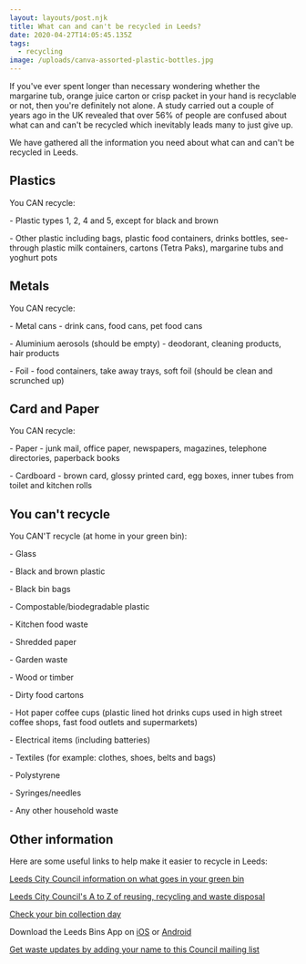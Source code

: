 ```yaml
---
layout: layouts/post.njk
title: What can and can't be recycled in Leeds?
date: 2020-04-27T14:05:45.135Z
tags:
  - recycling
image: /uploads/canva-assorted-plastic-bottles.jpg
---
```


If you've ever spent longer than necessary wondering whether the margarine tub, orange juice carton or crisp packet in your hand is recyclable or not, then you're definitely not alone. A study carried out a couple of years ago in the UK revealed that over 56% of people are confused about what can and can't be recycled which inevitably leads many to just give up.

We have gathered all the information you need about what can and can't be recycled in Leeds.

## Plastics

You CAN recycle:

\- Plastic types 1, 2, 4 and 5, except for black and brown

\- Other plastic including bags, plastic food containers, drinks bottles, see-through plastic milk containers, cartons (Tetra Paks), margarine tubs and yoghurt pots

## Metals

You CAN recycle:

\- Metal cans - drink cans, food cans, pet food cans

\- Aluminium aerosols (should be empty) - deodorant, cleaning products, hair products

\- Foil - food containers, take away trays, soft foil (should be clean and scrunched up)

## Card and Paper

You CAN recycle:

\- Paper - junk mail, office paper, newspapers, magazines, telephone directories, paperback books

\- Cardboard - brown card, glossy printed card, egg boxes, inner tubes from toilet and kitchen rolls

## You can't recycle

You CAN'T recycle (at home in your green bin):

\- Glass

\- Black and brown plastic

\- Black bin bags

\- Compostable/biodegradable plastic

\- Kitchen food waste

\- Shredded paper

\- Garden waste

\- Wood or timber

\- Dirty food cartons

\- Hot paper coffee cups (plastic lined hot drinks cups used in high street coffee shops, fast food outlets and supermarkets)

\- Electrical items (including batteries)

\- Textiles (for example: clothes, shoes, belts and bags)

\- Polystyrene

\- Syringes/needles

\- Any other household waste

## Other information

Here are some useful links to help make it easier to recycle in Leeds:

[Leeds City Council information on what goes in your green bin](https://www.leeds.gov.uk/residents/bins-and-recycling/your-bins/green-recycling-bin)

[Leeds City Council's A to Z of reusing, recycling and waste disposal](https://www.leeds.gov.uk/residents/bins-and-recycling/a-to-z-of-reusing-recycling-and-waste-disposal)

[](https://www.leeds.gov.uk/residents/bins-and-recycling/a-to-z-of-reusing-recycling-and-waste-disposal)[Check your bin collection day](https://www.leeds.gov.uk/residents/bins-and-recycling/check-your-bin-day?fbclid=IwAR34guQIeRlDRdfSlLqAoUV11XxRVK6RrYPBUFVAJYFirzE-iTSqKd9cf2A)

Download the Leeds Bins App on [iOS](https://apps.apple.com/app/apple-store/id1013036432?pt=2305324&ct=zerowasteleeds-glass-campaign&mt=8) or [Android](https://play.google.com/store/apps/details?id=com.imactivate.bins&referrer=utm_source%3Dzerowasteleeds)

[Get waste updates by adding your name to this Council mailing list](https://public.govdelivery.com/accounts/UKLEEDS/subscriber/new?topic_id=UKLEEDS_3&fbclid=IwAR0udGR0GOJ4qbA5vIw9UAyVz8_8TKjvWUOTOExf9SAR6l8n5vswzQUStN8)

